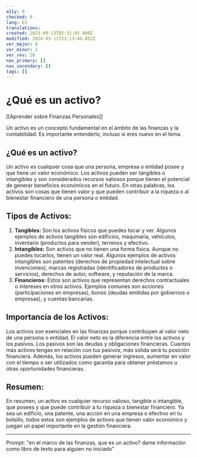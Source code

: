 ```yaml
---
a11y: 0
checked: 0
lang: ES
translations: 
created: 2023-09-13T02:31:05.000Z
modified: 2024-03-11T23:13:46.852Z
ver_major: 0
ver_minor: 1
ver_rev: 20
nav_primary: []
nav_secondary: []
tags: []
---
```

# ¿Qué es un activo?

[[Aprender sobre Finanzas Personales]]

Un activo es un concepto fundamental en el ámbito de las finanzas y la contabilidad. Es importante entenderlo, incluso si eres nuevo en el tema. 
## ¿Qué es un activo?

Un activo es cualquier cosa que una persona, empresa o entidad posee y que tiene un valor económico. Los activos pueden ser tangibles o intangibles y son considerados recursos valiosos porque tienen el potencial de generar beneficios económicos en el futuro. En otras palabras, los activos son cosas que tienen valor y que pueden contribuir a la riqueza o al bienestar financiero de una persona o entidad.
## Tipos de Activos:

1. **Tangibles:** Son los activos físicos que puedes tocar y ver. Algunos ejemplos de activos tangibles son edificios, maquinaria, vehículos, inventario (productos para vender), terrenos y efectivo.
2. **Intangibles:** Son activos que no tienen una forma física. Aunque no puedes tocarlos, tienen un valor real. Algunos ejemplos de activos intangibles son patentes (derechos de propiedad intelectual sobre invenciones), marcas registradas (identificadores de productos o servicios), derechos de autor, software, y reputación de la marca.
3. **Financieros:** Estos son activos que representan derechos contractuales o intereses en otros activos. Ejemplos comunes son acciones (participaciones en empresas), bonos (deudas emitidas por gobiernos o empresas), y cuentas bancarias.
 
## Importancia de los Activos:

Los activos son esenciales en las finanzas porque contribuyen al valor neto de una persona o entidad. El valor neto es la diferencia entre los activos y los pasivos. Los pasivos son las deudas y obligaciones financieras. Cuantos más activos tengas en relación con tus pasivos, más sólida será tu posición financiera. Además, los activos pueden generar ingresos, aumentar en valor con el tiempo o ser utilizados como garantía para obtener préstamos u otras oportunidades financieras.

## Resumen:

En resumen, un activo es cualquier recurso valioso, tangible o intangible, que posees y que puede contribuir a tu riqueza o bienestar financiero. Ya sea un edificio, una patente, una acción en una empresa o efectivo en tu bolsillo, todos estos son ejemplos de activos que tienen valor económico y juegan un papel importante en la gestión financiera.


---

Prompt: "en el marco de las finanzas, que es un activo? dame información como libro de texto para alguien no iniciado"